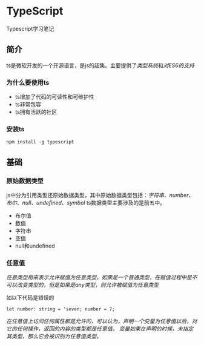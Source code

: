 # TypeScript
Typescript学习笔记
## 简介
ts是微软开发的一个开源语言，是js的超集。主要提供了*类型系统*和*对ES6的支持*
### 为什么要使用ts
* ts增加了代码的可读性和可维护性
* ts非常包容
* ts拥有活跃的社区

### 安装ts
`
 npm install -g typescript
`

## 基础
### 原始数据类型
js中分为引用类型还原始数据类型，其中原始数据类型包括：*字符串、number、布尔、null、undefined、symbol* 
ts数据类型主要涉及的是前五中。
* 布尔值
* 数值
* 字符串
* 空值
* null和undefined


### 任意值
*任意类型用来表示允许赋值为任意类型，如果是一个普通类型，在赋值过程中是不可以改变类型的，但是如果是any类型，则允许被赋值为任意类型*

如以下代码是错误的

`
let number: string = 'seven;
number = 7;
`

*在任意值上访问任何属性都是允许的，可以认为，声明一个变量为任意值以后，对它的任何操作，返回的内容的类型都是任意值。*
*变量如果在声明的时候，未指定其类型，那么它会被识别为任意值类型。*
